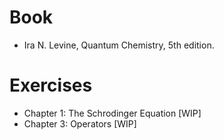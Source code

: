 # Book
- Ira N. Levine, Quantum Chemistry, 5th edition.

# Exercises
- Chapter 1: The Schrodinger Equation [WIP]
- Chapter 3: Operators [WIP]
